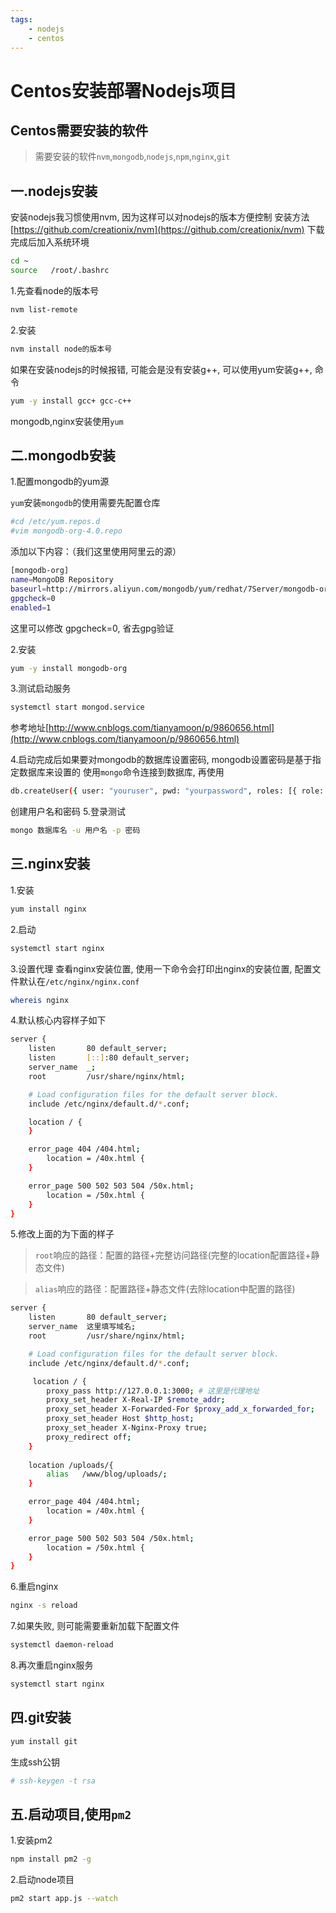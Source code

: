 ```yaml
---
tags: 
    - nodejs
    - centos
---
```


# Centos安装部署Nodejs项目

## Centos需要安装的软件

> 需要安装的软件`nvm`,`mongodb`,`nodejs`,`npm`,`nginx`,`git`

## 一.nodejs安装
安装nodejs我习惯使用nvm, 因为这样可以对nodejs的版本方便控制
安装方法[https://github.com/creationix/nvm](https://github.com/creationix/nvm)
下载完成后加入系统环境 

<!-- more -->

```bash
cd ~
source   /root/.bashrc
```
1.先查看node的版本号
```bash
nvm list-remote
```
2.安装
```bash
nvm install node的版本号
```
如果在安装nodejs的时候报错, 可能会是没有安装g++, 可以使用yum安装g++,
命令
```bash
yum -y install gcc+ gcc-c++
```


mongodb,nginx安装使用`yum`

## 二.mongodb安装

1.配置mongodb的yum源

`yum`安装`mongodb`的使用需要先配置仓库

```bash
#cd /etc/yum.repos.d 
#vim mongodb-org-4.0.repo 
```

添加以下内容：（我们这里使用阿里云的源）
```bash
[mongodb-org]
name=MongoDB Repository
baseurl=http://mirrors.aliyun.com/mongodb/yum/redhat/7Server/mongodb-org/4.0/x86_64/
gpgcheck=0
enabled=1
```
这里可以修改 gpgcheck=0, 省去gpg验证

2.安装
```bash
yum -y install mongodb-org
```

3.测试启动服务
```bash
systemctl start mongod.service
```
参考地址[http://www.cnblogs.com/tianyamoon/p/9860656.html](http://www.cnblogs.com/tianyamoon/p/9860656.html)

4.启动完成后如果要对mongodb的数据库设置密码, mongodb设置密码是基于指定数据库来设置的
使用`mongo`命令连接到数据库, 再使用
```bash
db.createUser({ user: "youruser", pwd: "yourpassword", roles: [{ role: "dbOwner", db: "yourdatabase" }] });
```
创建用户名和密码
5.登录测试
```bash
mongo 数据库名 -u 用户名 -p 密码
```

## 三.nginx安装

1.安装
```bash
yum install nginx
```
2.启动
```bash
systemctl start nginx
```
3.设置代理
查看nginx安装位置, 使用一下命令会打印出nginx的安装位置, 配置文件默认在`/etc/nginx/nginx.conf`
```bash
whereis nginx
```
4.默认核心内容样子如下
```bash
server {
    listen       80 default_server;
    listen       [::]:80 default_server;
    server_name  _;
    root         /usr/share/nginx/html;

    # Load configuration files for the default server block.
    include /etc/nginx/default.d/*.conf;

    location / {
    }

    error_page 404 /404.html;
        location = /40x.html {
    }

    error_page 500 502 503 504 /50x.html;
        location = /50x.html {
    }
}
```
5.修改上面的为下面的样子

> `root`响应的路径：配置的路径+完整访问路径(完整的location配置路径+静态文件)

>`alias`响应的路径：配置路径+静态文件(去除location中配置的路径)

```bash
server {
    listen       80 default_server;
    server_name  这里填写域名;
    root         /usr/share/nginx/html;

    # Load configuration files for the default server block.
    include /etc/nginx/default.d/*.conf;

     location / {
        proxy_pass http://127.0.0.1:3000; # 这里是代理地址
        proxy_set_header X-Real-IP $remote_addr;
        proxy_set_header X-Forwarded-For $proxy_add_x_forwarded_for;
        proxy_set_header Host $http_host;
        proxy_set_header X-Nginx-Proxy true;
        proxy_redirect off;
    }
    
    location /uploads/{
        alias   /www/blog/uploads/;
    }

    error_page 404 /404.html;
        location = /40x.html {
    }

    error_page 500 502 503 504 /50x.html;
        location = /50x.html {
    }
}
```
6.重启nginx
```bash
nginx -s reload
```
7.如果失败, 则可能需要重新加载下配置文件
```bash
systemctl daemon-reload
```
8.再次重启nginx服务
```bash
systemctl start nginx
```

## 四.git安装

```bash
yum install git
```

生成ssh公钥
```bash
# ssh-keygen -t rsa
```

## 五.启动项目,使用`pm2`
1.安装pm2
```bash
npm install pm2 -g
```
2.启动node项目
```bash
pm2 start app.js --watch
```
